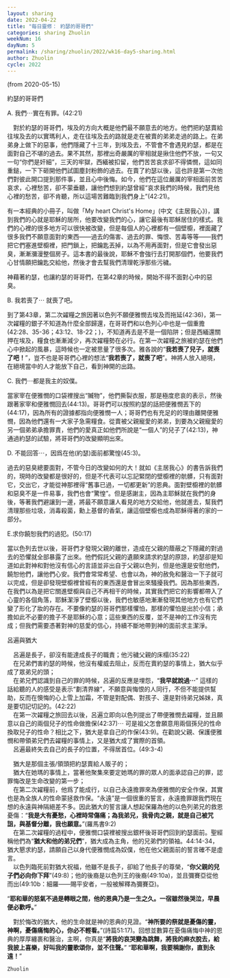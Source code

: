 ```yaml
---
layout: sharing
date: 2022-04-22
title: "每日靈修： 約瑟的哥哥們"
categories: sharing Zhuolin
weekNum: 16
dayNum: 5
permalink: /sharing/zhuolin/2022/wk16-day5-sharing.html
author: Zhuolin
cycle: 2022
---
```

(from 2020-05-15)

約瑟的哥哥們  

A. 我們⋯實在有罪。(42:21)  

　對於約瑟的哥哥們，埃及的方向大概是他們最不願意去的地方。他們把約瑟賣給往埃及去的以實瑪利人，走在往埃及去的路就是走在被賣的弟弟走過的路上。在弟弟身上做下的惡事，他們隱藏了十三年，到埃及去，不管會不會遇見約瑟，都是在面對自己不堪的過去。果不其然，那裡出奇嚴厲的宰相就是揪住他們不放，一句又一句“你們是奸細”，三天的牢獄，西緬被扣留，他們苦苦哀求卻不得憐憫，這如同重鎚，一下下砸開他們試圖塵封粉飾的過去。在賣了約瑟以後，這也許是第一次他們對彼此開口提到那件事，並且心中後悔。如今，他們在這位嚴厲的宰相面前苦苦哀求，心裡愁苦，卻不蒙垂聽，讓他們想到約瑟曾經“哀求我們的時候，我們見他心裡的愁苦，卻不肯聽，所以這場苦難臨到我們身上”(42:21)。  

有一本經典的小冊子，叫做「My heart Christ's Home」(中文《主居我心》)，講到我們的心就是耶穌的居所，他要改變我們的心，讓它最後有耶穌居住的樣式。我們的心裡的很多地方可以很快被改變，但是每個人的心裡都有一個壁櫥，裡面藏了很多我們不願意面對的東西——過去的傷害、過去的罪、悔恨、苦毒等等——我們把它們塞進壁櫥裡，把門鎖上，把鑰匙丟掉，以為不用再面對，但是它會發出惡臭，漸漸瀰漫整個房子。這本書的最後說，耶穌不會強行去打開那個們，他要我們心甘情願把鑰匙交給他，然後才會去幫我們清理乾淨那些污穢。  

神藉著約瑟，也讓約瑟的哥哥們，在第42章的時候，開始不得不面對心中的惡臭。  

B. 我若喪了⋯ 就喪了吧。  

到了第43章，第二次糴糧之旅因著以色列不願便雅憫去埃及而拖延(42:36)，第一次糴糧的銀子不知道為什麼全部歸還，在哥哥們和以色列心中也是一個重擔(42:28、35-36；43:12、18-22；)，不知道再去是不是一個陷阱；但是西緬還關押在埃及，糧食也漸漸減少，再次糴糧勢在必行。在第一次糴糧之旅被約瑟在他們心中掀起的風暴，這時候也一定被思量了很多次。雅各說的“**我若喪了兒子，就喪了吧！**”，豈不也是哥哥們心裡的想法“**我若喪了，就喪了吧**”。神將人放入絕境，在絕境當中的人才能放下自己，看到神開的出路。  

C. 我們⋯都是我主的奴僕。  

當家宰在便雅憫的口袋裡搜出“贓物”，他們撕裂衣服，那是極度悲哀的表示，然後跟著家宰和便雅憫回去(44:13)。哥哥們可以按照約瑟的話把便雅憫丟下的(44:17)，因為所有的證據都指向便雅憫一人；哥哥們也有充足的的理由離開便雅憫，因為他們還有一大家子急需糧食。從賣被父親寵愛的弟弟，到要為父親寵愛的另一個弟弟承擔罪責，他們的愛真正如他們所說是“一個人”的兒子了(42:13)，神通過約瑟的試驗，將哥哥們的改變顯明出來。  

D. 不能回答⋯，因爲在他(約瑟)面前都驚惶(45:3)。  

過去的惡臭總要面對，不管今日的改變如何的大！就如《主居我心》的書告訴我們的，現時的改變都是很好的，但是不代表可以忘記緊閉的壁櫥裡的骯髒，只有面對它，交出它，才能從神那裡得“舊事已過，一切都更新”的恩典。面對壁櫥裡的骯髒和惡臭不是一件易事，我們也會“驚惶”。但是感謝主，因為主耶穌就在我們的身後，等著我們避讓到一邊，將最不願意讓人看見的地方交給他，他就進去，幫我們清理那些垃圾，消毒殺菌，勳上基督的香氣，讓這個壁櫥也成為耶穌得著的家的一部分。  

E.求你饒恕我們的過犯。(50:17)  

當以色列去世以後，哥哥們才發現父親的離世，造成在父親的蔭蔽之下隱藏的對過去的恐懼就全部暴露了出來。他們假託父親的遺願來請求約瑟的原諒，約瑟卻是知道如此對神和對他沒有信心的言語並非出自于父親以色列，但是他還是安慰他們，饒恕他們，讓他們心安。我們會常常希望、也會以為，神的赦免和醫治一下子就可以完成，但是卻發現壁櫥裡曾經有的東西還是會冒出來騷擾我們。因為那些東西，在我們以為是把它關進壁櫥與自己不再相干的時候，其實我們把它的影響都帶入了心靈的各個角落，耶穌潔淨了壁櫥以後，我們也敏感地漸漸發現其他地方也有它們變了形化了妝的存在。不要像約瑟的哥哥們那樣懼怕，那樣的懼怕是出於小信；承擔如此不必要的擔子不是耶穌的心意；這些東西的反覆，並不是神的工作沒有完成；但我們需要憑著對神的慈愛的信心，持續不斷地帶到神的面前求主潔淨。  

呂遍與猶大  

　呂遍是長子，卻沒有能達成長子的職責；他污穢父親的床榻(35:22)     
　在兄弟們害約瑟的時候，他沒有權威去阻止，反而在賣約瑟的事情上，猶大似乎成了眾弟兄的頭；  
　在弟兄們認識到自己的罪的時候，呂遍的反應是埋怨，“**我早就說過⋯**” 這樣的話給聽的人的感受是表示“劃清界線”，不願意與悔恨的人同行，不但不能提供幫助，反而在懊悔的心上雪上加霜，不管是對配偶、對孩子、還是對待弟兄姊妹，真是要切記切記的。(42:22)  
　在第一次糴糧之旅回去以後，呂遍立即向以色列提出了帶便雅憫去糴糧，並且願意以自己的兩個兒子的性命做擔保(42:37)⋯ 可是祖父怎會願意用兩個孫兒的性命換取兒子的性命？相比之下，猶大是拿自己的作保(43:9)。在勸說父親、保護便雅憫和帶領弟兄們去糴糧的事情上，又是猶大成了實際的首領。  
　呂遍最終失去自己的長子的位置，不得居首位。(49:3-4)  

　猶大是那個主張/領頭把約瑟賣給人販子的；  
　猶大在她瑪的事情上，當著他聚集來要定她瑪的罪的眾人的面承認自己的罪，認罪悔改是生命改變的第一步；  
　在第二次糴糧前，他爲了能成行，以自己永遠擔罪來為便雅憫的安全作保，其實也是為全族人的性命蒙拯救作保。“永遠”是一個很重的誓言，永遠擔罪跟我們現在想的永遠與神隔絕差不多。因此猶大的誓言讓人想起保羅為他的以色列弟兄的救恩憂傷：“**我是大有憂愁，心裡時常傷痛；為我弟兄，我骨肉之親，就是自己被咒詛，與基督分離，我也願意。**”(羅馬書9:2)  
　在第二次糴糧的過程中，便雅憫口袋裡被搜出銀杯後哥哥們回到約瑟面前。聖經稱他們為“**猶大和他的弟兄們**”，猶大成為主角，他的兄弟們的領袖。44:14-34，猶大懇求約瑟，請願自己以身代便雅憫成為奴僕，他在他父親面前的誓言確不是虛言。  
　以色列臨死前對猶大祝福，他雖不是長子，卻給了他長子的尊榮，“**你父親的兒子們必向你下拜**”(49:8)；他的後裔是以色列王的後裔(49:10a)，並且彌賽亞從他而出(49:10b：細羅——賜平安者，一般被解釋為彌賽亞)。  

“**耶和華的怒氣不過是轉眼之間，他的恩典乃是一生之久。一宿雖然後哭泣，早晨便必歡呼。**”  

　對於悔改的猶大，他的生命就是神的恩典的見證。“**神所要的祭就是憂傷的靈，神啊，憂傷痛悔的心，你必不輕看。**”(詩篇51:17)。回想並數算在憂傷痛悔中神的恩典的厚厚纏裹和醫治，主啊，你真是“**將我的哀哭變為跳舞，將我的麻衣脫去，給我披上喜樂，好叫我的靈歌頌你，並不住聲。**” “**耶和華啊，我要稱謝你，直到永遠！**”  

`Zhuolin`  

